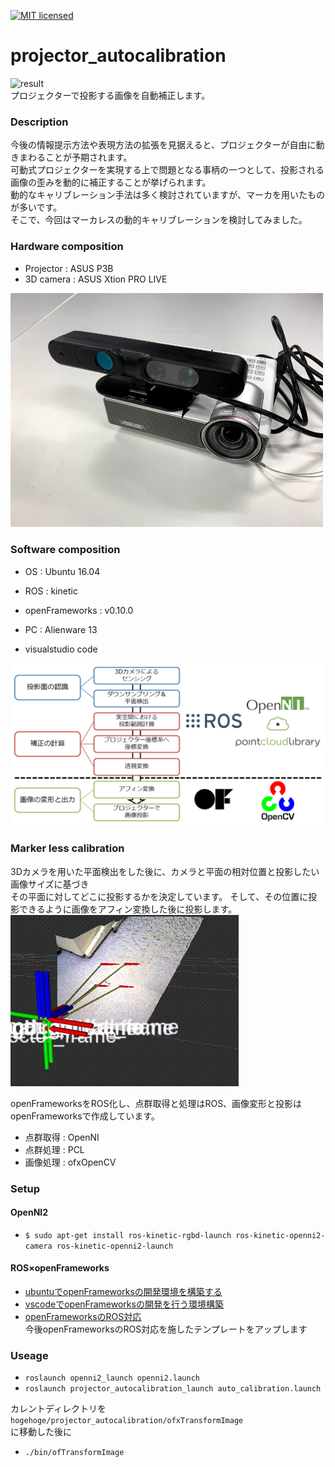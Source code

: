 [![MIT licensed](https://img.shields.io/badge/license-MIT-blue.svg)](LICENSE)
# projector_autocalibration
![result](https://github.com/chakio/projector_autocalibration/blob/master/media/auto_calibration.gif)  
プロジェクターで投影する画像を自動補正します。

### Description
今後の情報提示方法や表現方法の拡張を見据えると、プロジェクターが自由に動きまわることが予期されます。  
可動式プロジェクターを実現する上で問題となる事柄の一つとして、投影される画像の歪みを動的に補正することが挙げられます。   
動的なキャリブレーション手法は多く検討されていますが、マーカを用いたものが多いです。  
そこで、今回はマーカレスの動的キャリブレーションを検討してみました。  

### Hardware composition
* Projector : ASUS P3B
* 3D camera : ASUS Xtion PRO LIVE
<img src="https://github.com/chakio/projector_autocalibration/blob/master/media/hardware_component.jpg" width="500px"> 

### Software composition
* OS : Ubuntu 16.04
* ROS : kinetic  
* openFrameworks :   v0.10.0
* PC : Alienware 13 

* visualstudio code

<img src="https://github.com/chakio/projector_autocalibration/blob/master/media/software_component.png" width="1000px"> 


### Marker less calibration
3Dカメラを用いた平面検出をした後に、カメラと平面の相対位置と投影したい画像サイズに基づき  
その平面に対してどこに投影するかを決定しています。
そして、その位置に投影できるように画像をアフィン変換した後に投影します。  
![result](https://github.com/chakio/projector_autocalibration/blob/master/media/plane_detection.gif) 

openFrameworksをROS化し、点群取得と処理はROS、画像変形と投影はopenFrameworksで作成しています。  
* 点群取得 : OpenNI
* 点群処理 : PCL
* 画像処理 : ofxOpenCV

### Setup
#### OpenNI2
* ```$ sudo apt-get install ros-kinetic-rgbd-launch ros-kinetic-openni2-camera ros-kinetic-openni2-launch```  

#### ROS×openFrameworks
* [ubuntuでopenFrameworksの開発環境を構築する](https://qiita.com/nnn_anoken/items/b6834379e2eeeeae6793)
* [vscodeでopenFrameworksの開発を行う環境構築](http://cvl-robot.hateblo.jp/entry/2018/01/24/113956)
* [openFrameworksのROS対応](https://qiita.com/nnn_anoken/items/c3e32a450fe470fb19ab)  
今後openFrameworksのROS対応を施したテンプレートをアップします


### Useage
* ```roslaunch openni2_launch openni2.launch```
* ```roslaunch projector_autocalibration_launch auto_calibration.launch```   

カレントディレクトリを  
```hogehoge/projector_autocalibration/ofxTransformImage```  
に移動した後に  
* ```./bin/ofTransformImage```
